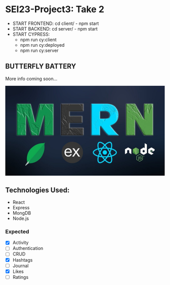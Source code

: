 # SEI23-Project3: Take 2

- START FRONTEND: cd client/ - npm start
- START BACKEND: cd server/ - npm start
- START CYPRESS: 
    * npm run cy:client
    * npm run cy:deployed
    * npm run cy:server

## BUTTERFLY BATTERY

More info coming soon...

![image](./client/src/images/mern.jpeg)
## Technologies Used:
* React
* Express
* MongDB
* Node.js

### Expected
- [X] Activity
- [ ] Authentication
- [ ] CRUD
- [X] Hashtags
- [ ] Journal
- [X] Likes
- [ ] Ratings
